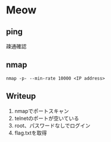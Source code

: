 # Meow

## ping

疎通確認

## nmap

```
nmap -p- --min-rate 10000 <IP address>
```

## Writeup

1. nmapでポートスキャン
2. telnetのポートが空いている
3. root、パスワードなしでログイン
4. flag.txtを取得